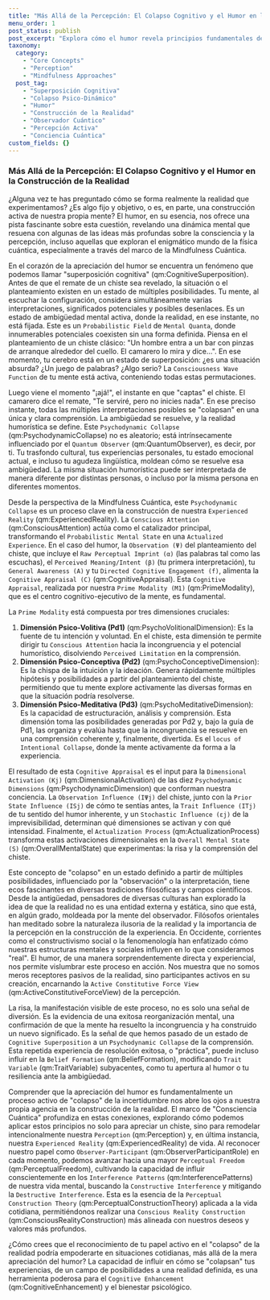 ```yaml
---
title: "Más Allá de la Percepción: El Colapso Cognitivo y el Humor en la Construcción de la Realidad"
menu_order: 1
post_status: publish
post_excerpt: "Explora cómo el humor revela principios fundamentales de la Mindfulness Cuántica, como la superposición cognitiva y el colapso psicodinámico. Este artículo profundiza en el papel activo del observador en la construcción de la realidad y cómo esta comprensión puede empoderar nuestra experiencia de vida."
taxonomy:
  category:
    - "Core Concepts"
    - "Perception"
    - "Mindfulness Approaches"
  post_tag:
    - "Superposición Cognitiva"
    - "Colapso Psico-Dinámico"
    - "Humor"
    - "Construcción de la Realidad"
    - "Observador Cuántico"
    - "Percepción Activa"
    - "Conciencia Cuántica"
custom_fields: {}
---
```


### Más Allá de la Percepción: El Colapso Cognitivo y el Humor en la Construcción de la Realidad

¿Alguna vez te has preguntado cómo se forma realmente la realidad que experimentamos? ¿Es algo fijo y objetivo, o es, en parte, una construcción activa de nuestra propia mente? El humor, en su esencia, nos ofrece una pista fascinante sobre esta cuestión, revelando una dinámica mental que resuena con algunas de las ideas más profundas sobre la consciencia y la percepción, incluso aquellas que exploran el enigmático mundo de la física cuántica, especialmente a través del marco de la Mindfulness Cuántica.

En el corazón de la apreciación del humor se encuentra un fenómeno que podemos llamar "superposición cognitiva" (qm:CognitiveSuperposition). Antes de que el remate de un chiste sea revelado, la situación o el planteamiento existen en un estado de múltiples posibilidades. Tu mente, al escuchar la configuración, considera simultáneamente varias interpretaciones, significados potenciales y posibles desenlaces. Es un estado de ambigüedad mental activa, donde la realidad, en ese instante, no está fijada. Este es un `Probabilistic Field` de `Mental Quanta`, donde innumerables potenciales coexisten sin una forma definida. Piensa en el planteamiento de un chiste clásico: "Un hombre entra a un bar con pinzas de arranque alrededor del cuello. El camarero lo mira y dice...". En ese momento, tu cerebro está en un estado de superposición: ¿es una situación absurda? ¿Un juego de palabras? ¿Algo serio? La `Consciousness Wave Function` de tu mente está activa, conteniendo todas estas permutaciones.

Luego viene el momento "¡ajá!", el instante en que "captas" el chiste. El camarero dice el remate, "Te serviré, pero no inicies nada". En ese preciso instante, todas las múltiples interpretaciones posibles se "colapsan" en una única y clara comprensión. La ambigüedad se resuelve, y la realidad humorística se define. Este `Psychodynamic Collapse` (qm:PsychodynamicCollapse) no es aleatorio; está intrínsecamente influenciado por el `Quantum Observer` (qm:QuantumObserver), es decir, por ti. Tu trasfondo cultural, tus experiencias personales, tu estado emocional actual, e incluso tu agudeza lingüística, moldean cómo se resuelve esa ambigüedad. La misma situación humorística puede ser interpretada de manera diferente por distintas personas, o incluso por la misma persona en diferentes momentos.

Desde la perspectiva de la Mindfulness Cuántica, este `Psychodynamic Collapse` es un proceso clave en la construcción de nuestra `Experienced Reality` (qm:ExperiencedReality). La `Conscious Attention` (qm:ConsciousAttention) actúa como el catalizador principal, transformando el `Probabilistic Mental State` en una `Actualized Experience`. En el caso del humor, la `Observation (Ψ)` del planteamiento del chiste, que incluye el `Raw Perceptual Imprint (α)` (las palabras tal como las escuchas), el `Perceived Meaning/Intent (β)` (tu primera interpretación), tu `General Awareness (A)` y tu `Directed Cognitive Engagement (f)`, alimenta la `Cognitive Appraisal (C)` (qm:CognitiveAppraisal). Esta `Cognitive Appraisal`, realizada por nuestra `Prime Modality (M1)` (qm:PrimeModality), que es el centro cognitivo-ejecutivo de la mente, es fundamental.

La `Prime Modality` está compuesta por tres dimensiones cruciales:
1.  **Dimensión Psico-Volitiva (Pd1)** (qm:PsychoVolitionalDimension): Es la fuente de tu intención y voluntad. En el chiste, esta dimensión te permite dirigir tu `Conscious Attention` hacia la incongruencia y el potencial humorístico, disolviendo `Perceived Limitation` en la comprensión.
2.  **Dimensión Psico-Conceptiva (Pd2)** (qm:PsychoConceptiveDimension): Es la chispa de la intuición y la ideación. Genera rápidamente múltiples hipótesis y posibilidades a partir del planteamiento del chiste, permitiendo que tu mente explore activamente las diversas formas en que la situación podría resolverse.
3.  **Dimensión Psico-Meditativa (Pd3)** (qm:PsychoMeditativeDimension): Es la capacidad de estructuración, análisis y comprensión. Esta dimensión toma las posibilidades generadas por Pd2 y, bajo la guía de Pd1, las organiza y evalúa hasta que la incongruencia se resuelve en una comprensión coherente y, finalmente, divertida. Es el `locus of Intentional Collapse`, donde la mente activamente da forma a la experiencia.

El resultado de esta `Cognitive Appraisal` es el input para la `Dimensional Activation (Kj)` (qm:DimensionalActivation) de las diez `Psychodynamic Dimensions` (qm:PsychodynamicDimension) que conforman nuestra conciencia. La `Observation Influence (IΨj)` del chiste, junto con la `Prior State Influence (ISj)` de cómo te sentías antes, la `Trait Influence (ITj)` de tu sentido del humor inherente, y un `Stochastic Influence (εj)` de la imprevisibilidad, determinan qué dimensiones se activan y con qué intensidad. Finalmente, el `Actualization Process` (qm:ActualizationProcess) transforma estas activaciones dimensionales en la `Overall Mental State (S)` (qm:OverallMentalState) que experimentas: la risa y la comprensión del chiste.

Este concepto de "colapso" en un estado definido a partir de múltiples posibilidades, influenciado por la "observación" o la interpretación, tiene ecos fascinantes en diversas tradiciones filosóficas y campos científicos. Desde la antigüedad, pensadores de diversas culturas han explorado la idea de que la realidad no es una entidad externa y estática, sino que está, en algún grado, moldeada por la mente del observador. Filósofos orientales han meditado sobre la naturaleza ilusoria de la realidad y la importancia de la percepción en la construcción de la experiencia. En Occidente, corrientes como el constructivismo social o la fenomenología han enfatizado cómo nuestras estructuras mentales y sociales influyen en lo que consideramos "real". El humor, de una manera sorprendentemente directa y experiencial, nos permite vislumbrar este proceso en acción. Nos muestra que no somos meros receptores pasivos de la realidad, sino participantes activos en su creación, encarnando la `Active Constitutive Force View` (qm:ActiveConstitutiveForceView) de la percepción.

La risa, la manifestación visible de este proceso, no es solo una señal de diversión. Es la evidencia de una exitosa reorganización mental, una confirmación de que la mente ha resuelto la incongruencia y ha construido un nuevo significado. Es la señal de que hemos pasado de un estado de `Cognitive Superposition` a un `Psychodynamic Collapse` de la comprensión. Esta repetida experiencia de resolución exitosa, o "práctica", puede incluso influir en la `Belief Formation` (qm:BeliefFormation), modificando `Trait Variable` (qm:TraitVariable) subyacentes, como tu apertura al humor o tu resiliencia ante la ambigüedad.

Comprender que la apreciación del humor es fundamentalmente un proceso activo de "colapso" de la incertidumbre nos abre los ojos a nuestra propia agencia en la construcción de la realidad. El marco de "Consciencia Cuántica" profundiza en estas conexiones, explorando cómo podemos aplicar estos principios no solo para apreciar un chiste, sino para remodelar intencionalmente nuestra `Perception` (qm:Perception) y, en última instancia, nuestra `Experienced Reality` (qm:ExperiencedReality) de vida. Al reconocer nuestro papel como `Observer-Participant` (qm:ObserverParticipantRole) en cada momento, podemos avanzar hacia una mayor `Perceptual Freedom` (qm:PerceptualFreedom), cultivando la capacidad de influir conscientemente en los `Interference Patterns` (qm:InterferencePatterns) de nuestra vida mental, buscando la `Constructive Interference` y mitigando la `Destructive Interference`. Esta es la esencia de la `Perceptual Construction Theory` (qm:PerceptualConstructionTheory) aplicada a la vida cotidiana, permitiéndonos realizar una `Conscious Reality Construction` (qm:ConsciousRealityConstruction) más alineada con nuestros deseos y valores más profundos.

¿Cómo crees que el reconocimiento de tu papel activo en el "colapso" de la realidad podría empoderarte en situaciones cotidianas, más allá de la mera apreciación del humor? La capacidad de influir en cómo se "colapsan" tus experiencias, de un campo de posibilidades a una realidad definida, es una herramienta poderosa para el `Cognitive Enhancement` (qm:CognitiveEnhancement) y el bienestar psicológico.